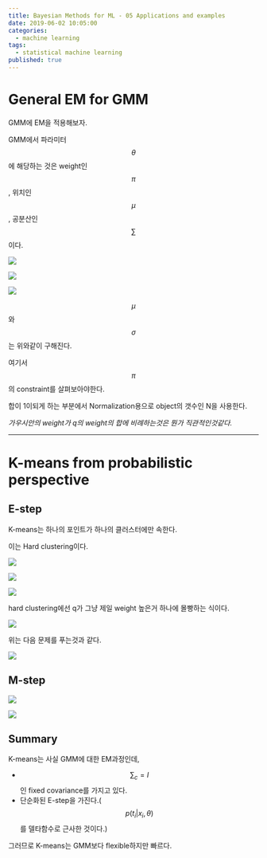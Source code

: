 ```yaml
---
title: Bayesian Methods for ML - 05 Applications and examples
date: 2019-06-02 10:05:00
categories:
  - machine learning
tags:
  - statistical machine learning
published: true
---
```


# General EM for GMM

GMM에 EM을 적용해보자.

GMM에서 파라미터 $$\theta$$에 해당하는 것은 weight인 $$\pi$$, 위치인 $$\mu$$, 공분산인 $$\sum$$이다.

![](/assets/figures/ML/BM/501.JPG)

![](/assets/figures/ML/BM/502.JPG)

![](/assets/figures/ML/BM/503.JPG)

$$\mu$$와 $$\sigma$$는 위와같이 구해진다.

여기서 $$\pi$$의 constraint를 살펴보아야한다.

합이 1이되게 하는 부분에서 Normalization용으로 object의 갯수인 N을 사용한다.

_가우시안의 weight가 q의 weight의 합에 비례하는것은 뭔가 직관적인것같다._

---

# K-means from probabilistic perspective

## E-step
K-means는 하나의 포인트가 하나의 클러스터에만 속한다.

이는 Hard clustering이다.

![](/assets/figures/ML/BM/504.JPG)

![](/assets/figures/ML/BM/505.JPG)

![](/assets/figures/ML/BM/506.JPG)

hard clustering에선 q가 그냥 제일 weight 높은거 하나에 몰빵하는 식이다.

![](/assets/figures/ML/BM/507.JPG)

위는 다음 문제를 푸는것과 같다.

![](/assets/figures/ML/BM/508.JPG)

## M-step

![](/assets/figures/ML/BM/509.JPG)

![](/assets/figures/ML/BM/510.JPG)


## Summary

K-means는 사실 GMM에 대한 EM과정인데,

- $$\sum_{c} = I$$인 fixed covariance를 가지고 있다.
- 단순화된 E-step을 가진다.($$p(t_i|x_i,\theta)$$를 델타함수로 근사한 것이다.)

그러므로 K-means는 GMM보다 flexible하지만 빠르다.